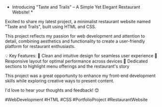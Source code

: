 * Introducing "Taste and Trails" – A Simple Yet Elegant Restaurant Website! *

Excited to share my latest project, a minimalist restaurant website named "Taste and Trails", built using HTML and CSS.

This project reflects my passion for web development and attention to detail, combining aesthetics and functionality to create a user-friendly platform for restaurant enthusiasts.

💡 Key Features:
🍴 Clean and intuitive design for seamless user experience
🍴 Responsive layout for optimal performance across devices
🍴 Dedicated sections to highlight menu offerings and the restaurant's story

This project was a great opportunity to enhance my front-end development skills while exploring creative ways to present content.

I'd love to hear your thoughts and feedback! 😊

#WebDevelopment #HTML #CSS #PortfolioProject #RestaurantWebsite
